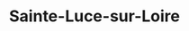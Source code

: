 ---
title: Sainte-Luce-sur-Loire
url: /sainte-luce-sur-loire/
latitude: 47.256
longitude: -1.488
---
